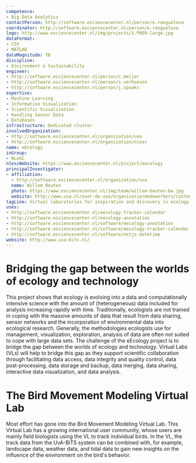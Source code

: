 ```yaml
---
competence:
- Big Data Analytics
contactPerson: http://software.esciencecenter.nl/person/e.ranguelova
coordinator: http://software.esciencecenter.nl/person/e.ranguelova
logo: http://www.esciencecenter.nl/img/projects/1.P009-large.jpg
dataFormat:
- CSV
- MATLAB
dataMagnitude: TB
discipline:
- Environment & Sustainability
engineer:
- http://software.esciencecenter.nl/person/c.meijer
- http://software.esciencecenter.nl/person/s.verhoeven
- http://software.esciencecenter.nl/person/j.spaaks
expertise:
- Machine Learning
- Information Visualization
- Scientific Visualization
- Handling Sensor Data
- Databases
infrastructure: Dedicated cluster
involvedOrganization:
- http://software.esciencecenter.nl/organization/uva
- http://software.esciencecenter.nl/organization/nlesc
name: eEcology
inGroup:
- NLeSC
nlescWebsite: https://www.esciencecenter.nl/project/eecology
principalInvestigator:
- affiliation:
  - http://software.esciencecenter.nl/organization/uva
  name: Willem Bouten
  photo: https://www.esciencecenter.nl/img/team/willem-bouten-bw.jpg
  website: http://www.uva.nl/over-de-uva/organisatie/medewerkers/content/b/o/w.bouten/w.bouten.html
tagLine: Virtual laboratories for inspiration and discovery in ecology
uses:
- http://software.esciencecenter.nl/eecology-tracker-calendar
- http://software.esciencecenter.nl/eecology-annotation
- http://software.esciencecenter.nl/software/eecology-annotation
- http://software.esciencecenter.nl/software/eecology-tracker-calendar
- http://software.esciencecenter.nl/software/extjs-datetime
website: http://www.uva-bits.nl/
---
```

# Bridging the gap between the worlds of ecology and technology

This project shows that ecology is evolving into a data and computationally intensive science with the amount of (heterogeneous) data included for analysis increasing rapidly with time. Traditionally, ecologists are not trained in coping with the massive amounts of data that result from data sharing, sensor networks and the incorporation of environmental data into ecological research. Generally, the methodologies ecologists use for management, visualization, exploration, analysis of data are often not suited to cope with large data sets. The challenge of the eEcology project is to bridge the gap between the worlds of ecology and technology. Virtual Labs (VLs) will help to bridge this gap as they support scientific collaboration through facilitating data access, data integrity and quality control, data post-processing, data storage and backup, data merging, data sharing, interactive data visualization, and data analysis.

# The Bird Movement Modeling Virtual Lab

Most effort has gone into the Bird Movement Modeling Virtual Lab. This Virtual Lab has a growing international user community, whose users are mainly field biologists using the VL to track individual birds. In the VL, the track data from the UvA-BiTS system can be combined with, for example, landscape data, weather data, and tidal data to gain new insights on the influence of the environment on the bird's behavior.
